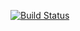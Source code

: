[![Build Status](https://travis-ci.org/sfraoua/tanna-product-bundle.svg?branch=master)](https://travis-ci.org/sfraoua/tanna-product-bundle)